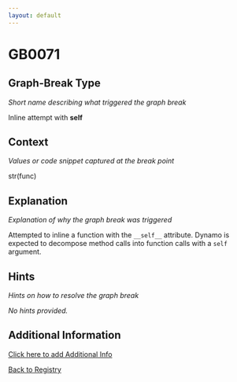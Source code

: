```yaml
---
layout: default
---
```

# GB0071

## Graph-Break Type
*Short name describing what triggered the graph break*

Inline attempt with __self__

## Context
*Values or code snippet captured at the break point*

str(func)

## Explanation
*Explanation of why the graph break was triggered*

Attempted to inline a function with the `__self__` attribute. Dynamo is expected to decompose method calls into function calls with a `self` argument.

## Hints
*Hints on how to resolve the graph break*

*No hints provided.*


## Additional Information

<!-- ADDITIONAL INFORMATION START - Add custom information below this line -->

<!-- ADDITIONAL INFORMATION END -->


[Click here to add Additional Info](https://github.com/pytorch-labs/compile-graph-break-site/edit/main/docs/gb/gb0071.md)

[Back to Registry](../index.html)
